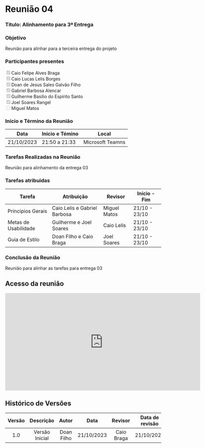 # **Reunião 04** 
### **Titulo**: Alinhamento para 3ª Entrega

### **Objetivo**
Reunião para alinhar para a terceira entrega do projeto

### **Participantes presentes**
<label><input type="checkbox" checked disabled>Caio Felipe Alves Braga</label><br>
<label><input type="checkbox" checked disabled>Caio Lucas Lelis Borges</label><br>
<label><input type="checkbox" checked disabled>Doan de Jesus Sales Galvão Filho</label><br>
<label><input type="checkbox" checked disabled>Gabriel Barbosa Alencar</label><br>
<label><input type="checkbox" checked disabled>Guilherme Basilio do Espírito Santo</label><br>
<label><input type="checkbox" checked disabled>Joel Soares Rangel</label><br>
<label><input type="checkbox"  disabled>Miguel Matos</label><br>

### **Início e Término da Reunião**

| Data       | Inicio e Témino | Local            |
|------------|-----------------|------------------|
| 21/10/2023 | 21:50 a 21:33   | Microsoft Teamns |

### **Tarefas Realizadas na Reunião**
Reunião para alinhamento da entrega 03   


### **Tarefas atribuidas** 
| Tarefa | Atribuição | Revisor | Início  -  Fim|
|--------|------------|---------|---------------|
|Principios Gerais    |Caio Lelis e Gabriel Barbosa | Miguel Matos |21/10 - 23/10|
|Metas de Usabilidade    | Guilherme e Joel Soares |Caio Lelis | 21/10 - 23/10|
|Guia de Estilo    | Doan Filho e Caio Braga | Joel Soares |21/10 - 23/10|


### **Conclusão da Reunião**
Reunião para alinhar as tarefas para entrega 03 


## **Acesso da reunião**

<iframe width="630" height="315" src="https://www.youtube.com/embed/ijXnNHKzvLg?si=sJvGjYe4YuMhkh3K" title="YouTube video player" frameborder="0" allow="accelerometer; autoplay; clipboard-write; encrypted-media; gyroscope; picture-in-picture; web-share" allowfullscreen></iframe>

## **Histórico de Versões**

| Versão |          Descrição              |     Autor      |      Data      |   Revisor     |    Data de revisão    |  
|:------:|:-------------------------------:|:--------------:|:--------------:|:-------------:|:---------------------:|
|  1.0   | Versão Inicial|   Doan Filho  |   21/10/2023   | Caio Braga  |  21/10/2023  |
